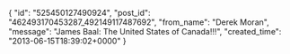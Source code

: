  {
   "id": "525450127490924",
   "post_id": "462493170453287_492149117487692",
   "from_name": "Derek Moran",
   "message": "James Baal: The United States of Canada!!!",
   "created_time": "2013-06-15T18:39:02+0000"
 }
